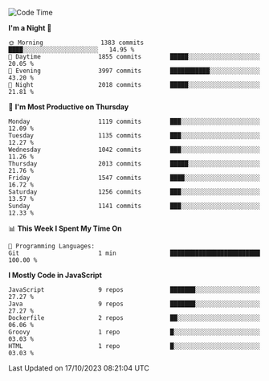 <!--START_SECTION:waka-->
![Code Time](http://img.shields.io/badge/Code%20Time-1%2C313%20hrs%206%20mins-blue)

**I'm a Night 🦉** 

```text
🌞 Morning                1383 commits        ████░░░░░░░░░░░░░░░░░░░░░   14.95 % 
🌆 Daytime                1855 commits        █████░░░░░░░░░░░░░░░░░░░░   20.05 % 
🌃 Evening                3997 commits        ███████████░░░░░░░░░░░░░░   43.20 % 
🌙 Night                  2018 commits        █████░░░░░░░░░░░░░░░░░░░░   21.81 % 
```
📅 **I'm Most Productive on Thursday** 

```text
Monday                   1119 commits        ███░░░░░░░░░░░░░░░░░░░░░░   12.09 % 
Tuesday                  1135 commits        ███░░░░░░░░░░░░░░░░░░░░░░   12.27 % 
Wednesday                1042 commits        ███░░░░░░░░░░░░░░░░░░░░░░   11.26 % 
Thursday                 2013 commits        █████░░░░░░░░░░░░░░░░░░░░   21.76 % 
Friday                   1547 commits        ████░░░░░░░░░░░░░░░░░░░░░   16.72 % 
Saturday                 1256 commits        ███░░░░░░░░░░░░░░░░░░░░░░   13.57 % 
Sunday                   1141 commits        ███░░░░░░░░░░░░░░░░░░░░░░   12.33 % 
```


📊 **This Week I Spent My Time On** 

```text
💬 Programming Languages: 
Git                      1 min               █████████████████████████   100.00 % 
```

**I Mostly Code in JavaScript** 

```text
JavaScript               9 repos             ███████░░░░░░░░░░░░░░░░░░   27.27 % 
Java                     9 repos             ███████░░░░░░░░░░░░░░░░░░   27.27 % 
Dockerfile               2 repos             ██░░░░░░░░░░░░░░░░░░░░░░░   06.06 % 
Groovy                   1 repo              █░░░░░░░░░░░░░░░░░░░░░░░░   03.03 % 
HTML                     1 repo              █░░░░░░░░░░░░░░░░░░░░░░░░   03.03 % 
```




 Last Updated on 17/10/2023 08:21:04 UTC
<!--END_SECTION:waka-->
